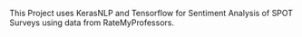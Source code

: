 This Project uses KerasNLP and Tensorflow for Sentiment Analysis of SPOT Surveys using data from RateMyProfessors. 
